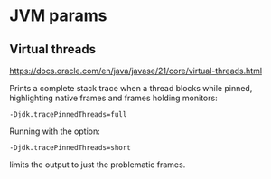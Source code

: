 # JVM params

## Virtual threads

https://docs.oracle.com/en/java/javase/21/core/virtual-threads.html

Prints a complete stack trace when a thread blocks while pinned, highlighting native frames and frames holding monitors:

```
-Djdk.tracePinnedThreads=full
```

Running with the option:

```
-Djdk.tracePinnedThreads=short
```

limits the output to just the problematic frames.

